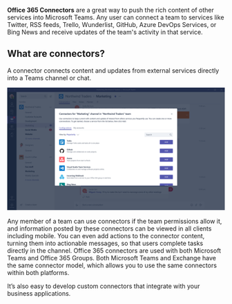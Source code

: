 **Office 365 Connectors** are a great way to push the rich content of other services into Microsoft Teams. Any user can connect a team to services like Twitter, RSS feeds, Trello, Wunderlist, GitHub, Azure DevOps Services, or Bing News and receive updates of the team's activity in that service.

## What are connectors?

A connector connects content and updates from external services directly into a Teams channel or chat.

![Add connectors to Teams](../media/add-connectors.png)

Any member of a team can use connectors if the team permissions allow it, and information posted by these connectors can be viewed in all clients including mobile. You can even add actions to the connector content, turning them into actionable messages, so that users complete tasks directly in the channel. Office 365 connectors are used with both Microsoft Teams and Office 365 Groups. Both Microsoft Teams and Exchange have the same connector model, which allows you to use the same connectors within both platforms.

It’s also easy to develop custom connectors that integrate with your business applications.
